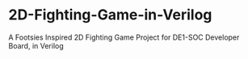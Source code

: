 # 2D-Fighting-Game-in-Verilog
A Footsies Inspired 2D Fighting Game Project for DE1-SOC Developer Board, in Verilog
